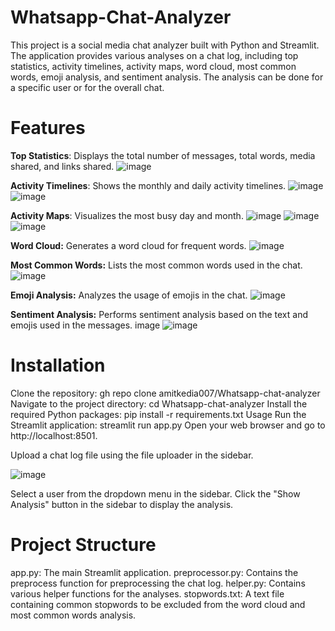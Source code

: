 # Whatsapp-Chat-Analyzer
This project is a social media chat analyzer built with Python and Streamlit. The application provides various analyses on a chat log, including top statistics, activity timelines, activity maps, word cloud, most common words, emoji analysis, and sentiment analysis. The analysis can be done for a specific user or for the overall chat.

# Features
**Top Statistics**: Displays the total number of messages, total words, media shared, and links shared.
![image](https://github.com/anuragsrivastav-dtu/Whatsapp-Chat-Analyzer-/assets/140643875/863a46ca-3273-4df5-9e70-bebef7d09269)

**Activity Timelines**: Shows the monthly and daily activity timelines.
![image](https://github.com/anuragsrivastav-dtu/Whatsapp-Chat-Analyzer-/assets/140643875/8c49e979-d941-4235-91e2-c435fbb89fef)
![image](https://github.com/anuragsrivastav-dtu/Whatsapp-Chat-Analyzer-/assets/140643875/6d7f4c3a-cb83-4c2c-8e7c-0fc3cb17dbb0)


**Activity Maps**: Visualizes the most busy day and month. 
![image](https://github.com/anuragsrivastav-dtu/Whatsapp-Chat-Analyzer-/assets/140643875/c3b8d7d9-7eef-47eb-8b1a-6917cc2976ea)
![image](https://github.com/anuragsrivastav-dtu/Whatsapp-Chat-Analyzer-/assets/140643875/b2c326a0-538d-4dca-80e6-d84fae474160)
![image](https://github.com/anuragsrivastav-dtu/Whatsapp-Chat-Analyzer-/assets/140643875/01d19632-8a37-49ed-a51b-ec6652fc9e19)


**Word Cloud:** Generates a word cloud for frequent words. 
![image](https://github.com/anuragsrivastav-dtu/Whatsapp-Chat-Analyzer-/assets/140643875/829d19dc-7d9a-477f-a118-4c4f8c1ae4c5)

**Most Common Words:** Lists the most common words used in the chat. 
![image](https://github.com/anuragsrivastav-dtu/Whatsapp-Chat-Analyzer-/assets/140643875/ae3ec4d3-7fd7-49e4-9334-d25fc6855e0b)

**Emoji Analysis:** Analyzes the usage of emojis in the chat.
![image](https://github.com/anuragsrivastav-dtu/Whatsapp-Chat-Analyzer-/assets/140643875/b840b137-86d9-44b0-9889-1d9ae6511497)

**Sentiment Analysis:** Performs sentiment analysis based on the text and emojis used in the messages. image
![image](https://github.com/anuragsrivastav-dtu/Whatsapp-Chat-Analyzer-/assets/140643875/1e119dac-6df6-4d8c-ad15-8d6cd7743988)

# Installation
Clone the repository: gh repo clone amitkedia007/Whatsapp-chat-analyzer Navigate to the project directory: cd Whatsapp-chat-analyzer Install the required Python packages: pip install -r requirements.txt Usage Run the Streamlit application: streamlit run app.py Open your web browser and go to http://localhost:8501.

Upload a chat log file using the file uploader in the sidebar.

![image](https://github.com/anuragsrivastav-dtu/Whatsapp-Chat-Analyzer-/assets/140643875/475ef7ce-90ae-4bc1-b5d5-ca00a0986a25)


Select a user from the dropdown menu in the sidebar.
Click the "Show Analysis" button in the sidebar to display the analysis.

# Project Structure
app.py: The main Streamlit application.
preprocessor.py: Contains the preprocess function for preprocessing the chat log.
helper.py: Contains various helper functions for the analyses.
stopwords.txt: A text file containing common stopwords to be excluded from the word cloud and most common words analysis.
